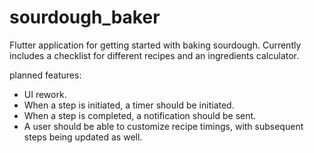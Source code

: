 # sourdough_baker

Flutter application for getting started with baking sourdough. Currently includes a checklist for different recipes and an ingredients calculator.

planned features:
- UI rework.
- When a step is initiated, a timer should be initiated.
- When a step is completed, a notification should be sent.
- A user should be able to customize recipe timings, with subsequent steps being updated as well.

